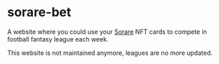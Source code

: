 # sorare-bet

A website where you could use your [Sorare](https://sorare.com/) NFT cards to compete in football fantasy league each week.

This website is not maintained anymore, leagues are no more updated.
